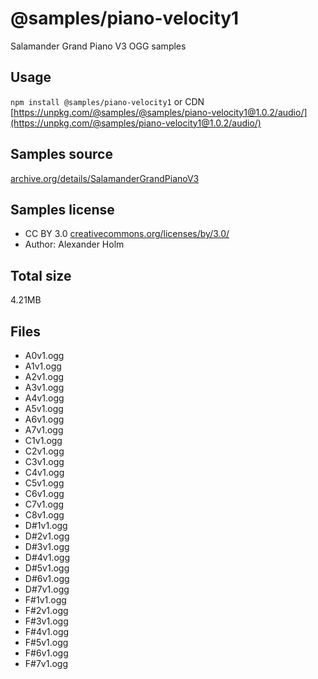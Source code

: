 # @samples/piano-velocity1

Salamander Grand Piano V3 OGG samples

## Usage

`npm install @samples/piano-velocity1` or CDN [https://unpkg.com/@samples/@samples/piano-velocity1@1.0.2/audio/](https://unpkg.com/@samples/piano-velocity1@1.0.2/audio/)

## Samples source

[archive.org/details/SalamanderGrandPianoV3](https://archive.org/details/SalamanderGrandPianoV3)

## Samples license

- CC BY 3.0 [creativecommons.org/licenses/by/3.0/](http://creativecommons.org/licenses/by/3.0/)
- Author: Alexander Holm 

## Total size

4.21MB

## Files

- A0v1.ogg
- A1v1.ogg
- A2v1.ogg
- A3v1.ogg
- A4v1.ogg
- A5v1.ogg
- A6v1.ogg
- A7v1.ogg
- C1v1.ogg
- C2v1.ogg
- C3v1.ogg
- C4v1.ogg
- C5v1.ogg
- C6v1.ogg
- C7v1.ogg
- C8v1.ogg
- D#1v1.ogg
- D#2v1.ogg
- D#3v1.ogg
- D#4v1.ogg
- D#5v1.ogg
- D#6v1.ogg
- D#7v1.ogg
- F#1v1.ogg
- F#2v1.ogg
- F#3v1.ogg
- F#4v1.ogg
- F#5v1.ogg
- F#6v1.ogg
- F#7v1.ogg